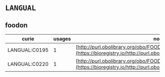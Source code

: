 # `LANGUAL`
## foodon
| curie         |   usages | nodes                                                                                                                   |
|---------------|----------|-------------------------------------------------------------------------------------------------------------------------|
| LANGUAL:C0195 |        1 | [http://purl.obolibrary.org/obo/FOODON:00001216](https://bioregistry.io/http://purl.obolibrary.org/obo/FOODON:00001216) |
| LANGUAL:C0220 |        1 | [http://purl.obolibrary.org/obo/FOODON:03301343](https://bioregistry.io/http://purl.obolibrary.org/obo/FOODON:03301343) |
